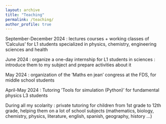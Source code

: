 ```yaml
---
layout: archive
title: "Teaching"
permalink: /teaching/
author_profile: true
---
```



September-December 2024 : lectures courses + working classes of ’Calculus’ for L1 students specialized in
physics, chemistry, engineering sciences and health

June 2024 : organize a one-day internship for L1 students in sciences : introduce them to my
subject and prepare activities about it

May 2024 : organization of the ’Maths en jean’ congress at the FDS, for middle school students

April-May 2024 : Tutoring ’Tools for simulation (Python)’ for fundamental physics L3 students

During all my scolarity : private tutoring for children from 1st grade to 12th grade, helping them on a lot of school subjects (mathematics, biology, chemistry, physics, literature, english, spanish, geography, history ...)
